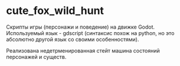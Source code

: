 # cute_fox_wild_hunt

Скрипты игры (персонажи и поведение) на движке Godot.
Используемый язык - gdscript (синтаксис похож на python, но это абсолютно другой язык со своими особенностями).

Реализована недетрменированная стейт машина состояний персонажей и существ.
